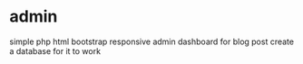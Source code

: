 # admin
simple php html bootstrap responsive admin dashboard for blog post
create a database for it to work
